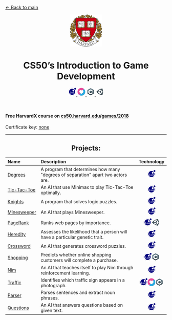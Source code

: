 [<- Back to main](https://github.com/GrandEchoWhiskey)

<p align="center"><a href="https://cs50.harvard.edu/games/2018">
  <img src="https://github.com/GrandEchoWhiskey/grandechowhiskey/blob/main/icons/course/harvard100.png" /><br>
</a></p>
<h1 align="center">CS50’s Introduction to Game Development</h1>

<p align="center"><a href="#">
  <img src="https://github.com/GrandEchoWhiskey/grandechowhiskey/blob/main/icons/programming/lua.png" />
  <img src="https://github.com/GrandEchoWhiskey/grandechowhiskey/blob/main/icons/programming/love.png" />
  <img src="https://github.com/GrandEchoWhiskey/grandechowhiskey/blob/main/icons/programming/csharp.png" />
  <img src="https://github.com/GrandEchoWhiskey/grandechowhiskey/blob/main/icons/programming/unity.png" />
</a></p>

<br>

#### Free HarvardX course on [cs50.harvard.edu/games/2018][harvard_link] 
Certificate key: [none][certificate_link]

---

<div align="center" markdown>

## Projects:
Name | Description | Technology
:--- | :--- | :---:
[Degrees][degrees_link] | A program that determines how many "degrees of separation" apart two actors are. | [![Python][py_img]](#)
[Tic-Tac-Toe][tictactoe_link] | An AI that use Minimax to play Tic-Tac-Toe optimally. | [![Python][py_img]](#)
[Knights][knights_link] | A program that solves logic puzzles. | [![Python][py_img]](#)
[Minesweeper][minesweeper_link] | An AI that plays Minesweeper. | [![Python][py_img]](#)
[PageRank][pagerank_link] | Ranks web pages by importance. | [![Python][py_img]![HTML][html_img]](#)
[Heredity][heredity_link] | Assesses the likelihood that a person will have a particular genetic trait. | [![Python][py_img]](#)
[Crossword][crossword_link] | An AI that generates crossword puzzles. | [![Python][py_img]](#)
[Shopping][shopping_link] | Predicts whether online shopping customers will complete a purchase. | [![Python][py_img]![SciKit][sk_img]](#)
[Nim][nim_link] | An AI that teaches itself to play Nim through reinforcement learning. | [![Python][py_img]](#)
[Traffic][traffic_link] | Identifies which traffic sign appears in a photograph. | [![Python][py_img]![Tensorflow][tf_img]![SciKit][sk_img]](#)
[Parser][parser_link] | Parses sentences and extract noun phrases. | [![Python][py_img]](#)
[Questions][questions_link] | An AI that answers questions based on given text. | [![Python][py_img]](#)

</div>

<!-- Links -->

[harvard_link]:     https://cs50.harvard.edu/games/2018
[certificate_link]: #

[degrees_link]:     https://github.com/GrandEchoWhiskey/harvard-cs50-ai-degrees
[tictactoe_link]:   https://github.com/GrandEchoWhiskey/harvard-cs50-ai-tictactoe
[knights_link]:     https://github.com/GrandEchoWhiskey/harvard-cs50-ai-knights
[minesweeper_link]: https://github.com/GrandEchoWhiskey/harvard-cs50-ai-minesweeper
[pagerank_link]:    https://github.com/GrandEchoWhiskey/harvard-cs50-ai-pagerank
[heredity_link]:    https://github.com/GrandEchoWhiskey/harvard-cs50-ai-heredity
[crossword_link]:   https://github.com/GrandEchoWhiskey/harvard-cs50-ai-crossword
[shopping_link]:    https://github.com/GrandEchoWhiskey/harvard-cs50-ai-shopping
[nim_link]:         https://github.com/GrandEchoWhiskey/harvard-cs50-ai-nim
[traffic_link]:     https://github.com/GrandEchoWhiskey/harvard-cs50-ai-traffic
[parser_link]:      https://github.com/GrandEchoWhiskey/harvard-cs50-ai-parser
[questions_link]:   https://github.com/GrandEchoWhiskey/harvard-cs50-ai-questions

[py_img]:   https://github.com/GrandEchoWhiskey/grandechowhiskey/blob/main/icons/programming/lua.png
[tf_img]:   https://github.com/GrandEchoWhiskey/grandechowhiskey/blob/main/icons/programming/love.png
[sk_img]:   https://github.com/GrandEchoWhiskey/grandechowhiskey/blob/main/icons/programming/csharp.png
[html_img]: https://github.com/GrandEchoWhiskey/grandechowhiskey/blob/main/icons/programming/unity.png
